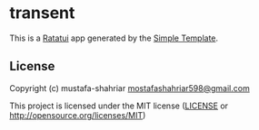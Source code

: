 # transent

This is a [Ratatui] app generated by the [Simple Template].

[Ratatui]: https://ratatui.rs
[Simple Template]: https://github.com/ratatui/templates/tree/main/simple

## License

Copyright (c) mustafa-shahriar <mostafashahriar598@gmail.com>

This project is licensed under the MIT license ([LICENSE] or <http://opensource.org/licenses/MIT>)

[LICENSE]: ./LICENSE
